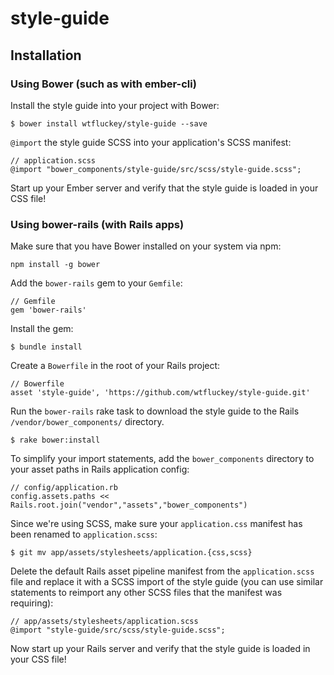 # style-guide

## Installation

### Using Bower (such as with ember-cli)

Install the style guide into your project with Bower:

```
$ bower install wtfluckey/style-guide --save
```

`@import` the style guide SCSS into your application's SCSS manifest:

```
// application.scss
@import "bower_components/style-guide/src/scss/style-guide.scss";
```

Start up your Ember server and verify that the style guide is loaded in your CSS file!

### Using bower-rails (with Rails apps)

Make sure that you have Bower installed on your system via npm:

```
npm install -g bower
```

Add the `bower-rails` gem to your `Gemfile`:

```
// Gemfile
gem 'bower-rails'
```

Install the gem:

```
$ bundle install
```

Create a `Bowerfile` in the root of your Rails project:

```
// Bowerfile
asset 'style-guide', 'https://github.com/wtfluckey/style-guide.git'
```

Run the `bower-rails` rake task to download the style guide to the Rails `/vendor/bower_components/` directory.

```
$ rake bower:install
```

To simplify your import statements, add the `bower_components` directory to your asset paths in Rails application config:

```
// config/application.rb
config.assets.paths << Rails.root.join("vendor","assets","bower_components")
```

Since we're using SCSS, make sure your `application.css` manifest has been renamed to `application.scss`:

```
$ git mv app/assets/stylesheets/application.{css,scss}
```

Delete the default Rails asset pipeline manifest from the `application.scss` file and replace it with a SCSS import of the style guide (you can use similar statements to reimport any other SCSS files that the manifest was requiring):

```
// app/assets/stylesheets/application.scss
@import "style-guide/src/scss/style-guide.scss";
```

Now start up your Rails server and verify that the style guide is loaded in your CSS file!
